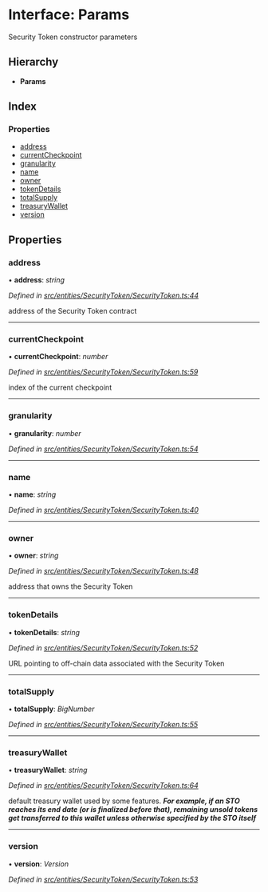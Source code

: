 # Interface: Params

Security Token constructor parameters

## Hierarchy

* **Params**

## Index

### Properties

* [address](_entities_securitytoken_securitytoken_.params.md#address)
* [currentCheckpoint](_entities_securitytoken_securitytoken_.params.md#currentcheckpoint)
* [granularity](_entities_securitytoken_securitytoken_.params.md#granularity)
* [name](_entities_securitytoken_securitytoken_.params.md#name)
* [owner](_entities_securitytoken_securitytoken_.params.md#owner)
* [tokenDetails](_entities_securitytoken_securitytoken_.params.md#tokendetails)
* [totalSupply](_entities_securitytoken_securitytoken_.params.md#totalsupply)
* [treasuryWallet](_entities_securitytoken_securitytoken_.params.md#treasurywallet)
* [version](_entities_securitytoken_securitytoken_.params.md#version)

## Properties

###  address

• **address**: *string*

*Defined in [src/entities/SecurityToken/SecurityToken.ts:44](https://github.com/PolymathNetwork/polymath-sdk/blob/45453ad/src/entities/SecurityToken/SecurityToken.ts#L44)*

address of the Security Token contract

___

###  currentCheckpoint

• **currentCheckpoint**: *number*

*Defined in [src/entities/SecurityToken/SecurityToken.ts:59](https://github.com/PolymathNetwork/polymath-sdk/blob/45453ad/src/entities/SecurityToken/SecurityToken.ts#L59)*

index of the current checkpoint

___

###  granularity

• **granularity**: *number*

*Defined in [src/entities/SecurityToken/SecurityToken.ts:54](https://github.com/PolymathNetwork/polymath-sdk/blob/45453ad/src/entities/SecurityToken/SecurityToken.ts#L54)*

___

###  name

• **name**: *string*

*Defined in [src/entities/SecurityToken/SecurityToken.ts:40](https://github.com/PolymathNetwork/polymath-sdk/blob/45453ad/src/entities/SecurityToken/SecurityToken.ts#L40)*

___

###  owner

• **owner**: *string*

*Defined in [src/entities/SecurityToken/SecurityToken.ts:48](https://github.com/PolymathNetwork/polymath-sdk/blob/45453ad/src/entities/SecurityToken/SecurityToken.ts#L48)*

address that owns the Security Token

___

###  tokenDetails

• **tokenDetails**: *string*

*Defined in [src/entities/SecurityToken/SecurityToken.ts:52](https://github.com/PolymathNetwork/polymath-sdk/blob/45453ad/src/entities/SecurityToken/SecurityToken.ts#L52)*

URL pointing to off-chain data associated with the Security Token

___

###  totalSupply

• **totalSupply**: *BigNumber*

*Defined in [src/entities/SecurityToken/SecurityToken.ts:55](https://github.com/PolymathNetwork/polymath-sdk/blob/45453ad/src/entities/SecurityToken/SecurityToken.ts#L55)*

___

###  treasuryWallet

• **treasuryWallet**: *string*

*Defined in [src/entities/SecurityToken/SecurityToken.ts:64](https://github.com/PolymathNetwork/polymath-sdk/blob/45453ad/src/entities/SecurityToken/SecurityToken.ts#L64)*

default treasury wallet used by some features.
***For example, if an STO reaches its end date (or is finalized before that), remaining unsold tokens get transferred to this wallet unless otherwise specified by the STO itself***

___

###  version

• **version**: *Version*

*Defined in [src/entities/SecurityToken/SecurityToken.ts:53](https://github.com/PolymathNetwork/polymath-sdk/blob/45453ad/src/entities/SecurityToken/SecurityToken.ts#L53)*
